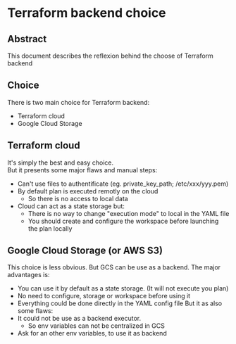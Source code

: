 # Terraform backend choice

## Abstract
This document describes the reflexion behind the choose of Terraform backend

## Choice
There is two main choice for Terraform backend:
- Terraform cloud
- Google Cloud Storage

## Terraform cloud
It's simply the best and easy choice.<br/> 
But it presents some major flaws and manual steps:
- Can't use files to authentificate (eg. private_key_path; /etc/xxx/yyy.pem)
- By default plan is executed remotly on the cloud
    - So there is no access to local data
- Cloud can act as a state storage but:
    - There is no way to change "execution mode" to local in the YAML file
    - You should create and configure the workspace before launching the plan locally



## Google Cloud Storage (or AWS S3)
This choice is less obvious. But GCS can be use as a backend.
The major advantages is: 
- You can use it by default as a state storage. (It will not execute you plan)
- No need to configure, storage or workspace before using it
- Everything could be done directly in the YAML config file
But it as also some flaws:
- It could not be use as a backend executor.
    - So env variables can not be centralized in GCS
- Ask for an other env variables, to use it as backend